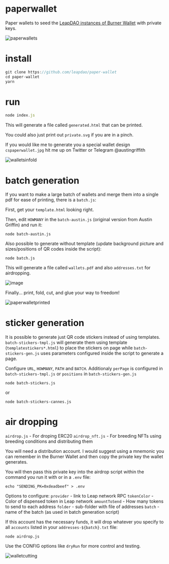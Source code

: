# paperwallet
Paper wallets to seed the [LeapDAO instances of Burner Wallet](https://github.com/leapdao/burner-wallet) with private keys.


![paperwallets](https://user-images.githubusercontent.com/659301/57143331-eda8fe80-6dbe-11e9-8218-5b0223f31bd6.jpg)

# install
```javascript
git clone https://github.com/leapdao/paper-wallet
cd paper-wallet
yarn
```

# run
```javascript
node index.js
```

This will generate a file called `generated.html` that can be printed.

You could also just print out `private.svg` if you are in a pinch.

If you would like me to generate you a special wallet design `cspaperwallet.jpg` hit me up on Twitter or Telegram @austingriffith

![walletsinfold](https://user-images.githubusercontent.com/2653167/51705218-3ab75080-1fd8-11e9-9495-66458938d9f9.jpg)


# batch generation

If you want to make a large batch of wallets and merge them into a single pdf for ease of printing, there is a `batch.js`:

First, get your `template.html` looking right.

Then, edit `HOWMANY` in the `batch-austin.js` (original version from Austin Griffin) and run it:
```
node batch-austin.js
```
Also possible to generate without template (update background picture and sizes/positions of QR codes inside the script):
```
node batch.js
```

This will generate a file called `wallets.pdf` and also `addresses.txt` for airdropping.

![image](https://user-images.githubusercontent.com/2653167/55583840-18306a80-56e0-11e9-80ef-16d177b415fa.png)

Finally... print, fold, cut, and glue your way to freedom!

![paperwalletprinted](https://user-images.githubusercontent.com/2653167/55584775-48790880-56e2-11e9-93b6-4034c2b0ff5d.jpg)

# sticker generation

It is possible to generate just QR code stickers instead of using templates. `batch-stickers-tmpl.js` will generate them using template (`templatestickers*.html`) to place the stickers on page while `batch-stickers-gen.js` uses parameters configured inside the script to generate a page. 

Configure `URL`, `HOWMANY`, `PATH` and `BATCH`. Additionaly `perPage` is configured in `batch-stickers-tmpl.js` or `positions` in `batch-stickers-gen.js`

```
node batch-stickers.js
```
or

```
node batch-stickers-cannes.js
```


# air dropping

`airdrop.js` - For droping ERC20
`airdrop_nft.js` - For breeding NFTs using breeding conditions and distributing them

You will need a distribution account. I would suggest using a mnemonic you can remember in the Burner Wallet and then copy the private key the wallet generates. 

You will then pass this private key into the airdrop script within the command you run it with or in a `.env` file:

```
echo "SENDING_PK=0xdeadbeef" > .env
```

Options to configure:
`provider` - link to Leap network RPC
`tokenColor` - Color of dispensed token in Leap network
`amountToSend` - How many tokens to send to each address
`folder` - sub-folder with file of addresses
`batch` - name of the batch (as used in batch generation script)

If this account has the necessary funds, it will drop whatever you specify to all `accounts` listed in your `addresses-${batch}.txt` file:
```
node airdrop.js
```

Use the CONFIG options like `dryRun` for more control and testing.

![walletcutting](https://user-images.githubusercontent.com/2653167/51705234-4440b880-1fd8-11e9-93ed-93338376cfdc.jpg)



